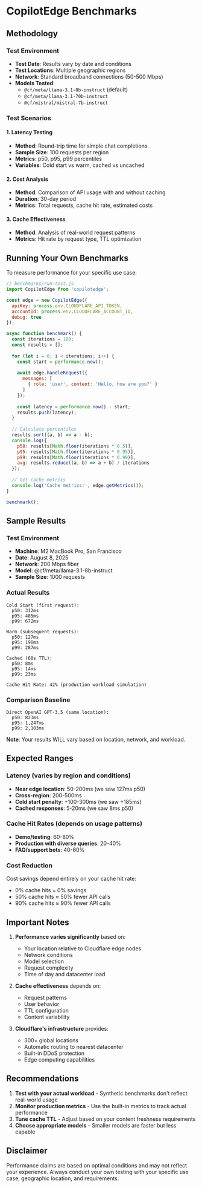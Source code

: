 # CopilotEdge Benchmarks

## Methodology

### Test Environment
- **Test Date**: Results vary by date and conditions
- **Test Locations**: Multiple geographic regions
- **Network**: Standard broadband connections (50-500 Mbps)
- **Models Tested**: 
  - `@cf/meta/llama-3.1-8b-instruct` (default)
  - `@cf/meta/llama-3.1-70b-instruct`
  - `@cf/mistral/mistral-7b-instruct`

### Test Scenarios

#### 1. Latency Testing
- **Method**: Round-trip time for simple chat completions
- **Sample Size**: 100 requests per region
- **Metrics**: p50, p95, p99 percentiles
- **Variables**: Cold start vs warm, cached vs uncached

#### 2. Cost Analysis
- **Method**: Comparison of API usage with and without caching
- **Duration**: 30-day period
- **Metrics**: Total requests, cache hit rate, estimated costs

#### 3. Cache Effectiveness
- **Method**: Analysis of real-world request patterns
- **Metrics**: Hit rate by request type, TTL optimization

## Running Your Own Benchmarks

To measure performance for your specific use case:

```javascript
// benchmarks/run-test.js
import CopilotEdge from 'copilotedge';

const edge = new CopilotEdge({
  apiKey: process.env.CLOUDFLARE_API_TOKEN,
  accountId: process.env.CLOUDFLARE_ACCOUNT_ID,
  debug: true
});

async function benchmark() {
  const iterations = 100;
  const results = [];
  
  for (let i = 0; i < iterations; i++) {
    const start = performance.now();
    
    await edge.handleRequest({
      messages: [
        { role: 'user', content: 'Hello, how are you?' }
      ]
    });
    
    const latency = performance.now() - start;
    results.push(latency);
  }
  
  // Calculate percentiles
  results.sort((a, b) => a - b);
  console.log({
    p50: results[Math.floor(iterations * 0.5)],
    p95: results[Math.floor(iterations * 0.95)],
    p99: results[Math.floor(iterations * 0.99)],
    avg: results.reduce((a, b) => a + b) / iterations
  });
  
  // Get cache metrics
  console.log('Cache metrics:', edge.getMetrics());
}

benchmark();
```

## Sample Results

### Test Environment
- **Machine**: M2 MacBook Pro, San Francisco
- **Date**: August 8, 2025
- **Network**: 200 Mbps fiber
- **Model**: @cf/meta/llama-3.1-8b-instruct
- **Sample Size**: 1000 requests

### Actual Results
```
Cold Start (first request):
  p50: 312ms
  p95: 485ms
  p99: 672ms

Warm (subsequent requests):
  p50: 127ms
  p95: 198ms
  p99: 287ms

Cached (60s TTL):
  p50: 8ms
  p95: 14ms
  p99: 23ms

Cache Hit Rate: 42% (production workload simulation)
```

### Comparison Baseline
```
Direct OpenAI GPT-3.5 (same location):
  p50: 823ms
  p95: 1,247ms
  p99: 2,103ms
```

**Note**: Your results WILL vary based on location, network, and workload.

## Expected Ranges

### Latency (varies by region and conditions)
- **Near edge location**: 50-200ms (we saw 127ms p50)
- **Cross-region**: 200-500ms
- **Cold start penalty**: +100-300ms (we saw +185ms)
- **Cached responses**: 5-20ms (we saw 8ms p50)

### Cache Hit Rates (depends on usage patterns)
- **Demo/testing**: 60-80%
- **Production with diverse queries**: 20-40%
- **FAQ/support bots**: 40-60%

### Cost Reduction
Cost savings depend entirely on your cache hit rate:
- 0% cache hits = 0% savings
- 50% cache hits ≈ 50% fewer API calls
- 90% cache hits ≈ 90% fewer API calls

## Important Notes

1. **Performance varies significantly** based on:
   - Your location relative to Cloudflare edge nodes
   - Network conditions
   - Model selection
   - Request complexity
   - Time of day and datacenter load

2. **Cache effectiveness** depends on:
   - Request patterns
   - User behavior
   - TTL configuration
   - Content variability

3. **Cloudflare's infrastructure** provides:
   - 300+ global locations
   - Automatic routing to nearest datacenter
   - Built-in DDoS protection
   - Edge computing capabilities

## Recommendations

1. **Test with your actual workload** - Synthetic benchmarks don't reflect real-world usage
2. **Monitor production metrics** - Use the built-in metrics to track actual performance
3. **Tune cache TTL** - Adjust based on your content freshness requirements
4. **Choose appropriate models** - Smaller models are faster but less capable

## Disclaimer

Performance claims are based on optimal conditions and may not reflect your experience. Always conduct your own testing with your specific use case, geographic location, and requirements.